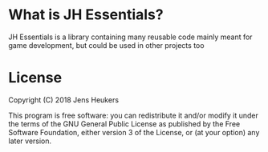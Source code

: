 # What is JH Essentials?
JH Essentials is a library containing many reusable code mainly meant for game development, but could be used in other projects too

# License

Copyright (C) 2018  Jens Heukers

This program is free software: you can redistribute it and/or modify
it under the terms of the GNU General Public License as published by
the Free Software Foundation, either version 3 of the License, or
(at your option) any later version.
